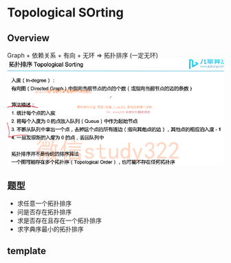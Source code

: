 # Topological SOrting

## Overview
Graph + 依赖关系 + 有向 + 无环 => 拓扑排序 (一定无环)
![alt text](<屏幕截图 2025-01-07 074021.png>)

## 题型
- 求任意一个拓扑排序
- 问是否存在拓扑排序
- 求是否存在且存在一个拓扑排序
- 求字典序最小的拓扑排序

## template

```java


```

